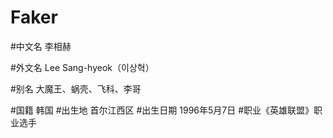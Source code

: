 # Faker

#中文名 李相赫

#外文名 Lee Sang-hyeok（이상혁）

#别名 大魔王、蜗壳、飞科、李哥

#国籍 韩国
#出生地 首尔江西区
#出生日期 1996年5月7日
#职业《英雄联盟》职业选手
